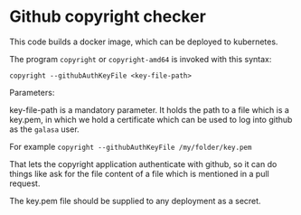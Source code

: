# Github copyright checker

This code builds a docker image, which can be deployed to kubernetes.

The program `copyright` or `copyright-amd64` is invoked with this syntax:

```
copyright --githubAuthKeyFile <key-file-path>
```

Parameters:

key-file-path is a mandatory parameter. It holds the path to a file which is a key.pem, in which we hold a 
certificate which can be used to log into github as the `galasa` user.

For example `copyright --githubAuthKeyFile /my/folder/key.pem`

That lets the copyright application authenticate with github, so it can do things like ask for the file content
of a file which is mentioned in a pull request.

The key.pem file should be supplied to any deployment as a secret.


